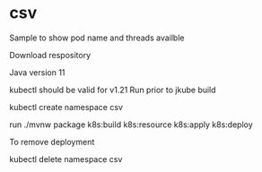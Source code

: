 # csv
Sample to show pod name and threads availble

Download respository 

Java version 11

 

kubectl should be valid for v1.21
Run prior to jkube build

  kubectl create  namespace csv 
  
run
./mvnw package k8s:build  k8s:resource k8s:apply k8s:deploy 

To remove deployment

kubectl delete namespace csv 
